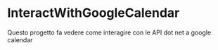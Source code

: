 # InteractWithGoogleCalendar
Questo progetto fa vedere come interagire con le API dot net a google calendar
